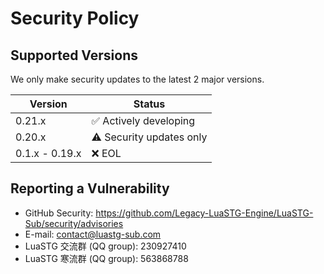 # Security Policy

## Supported Versions

We only make security updates to the latest 2 major versions.

| Version | Status          |
| ------- | ------------------ |
| 0.21.x   | :white_check_mark: Actively developing |
| 0.20.x   | :warning: Security updates only |
| 0.1.x - 0.19.x | :x: EOL |

## Reporting a Vulnerability

* GitHub Security: https://github.com/Legacy-LuaSTG-Engine/LuaSTG-Sub/security/advisories
* E-mail: contact@luastg-sub.com
* LuaSTG 交流群 (QQ group): 230927410
* LuaSTG 寒流群 (QQ group): 563868788

